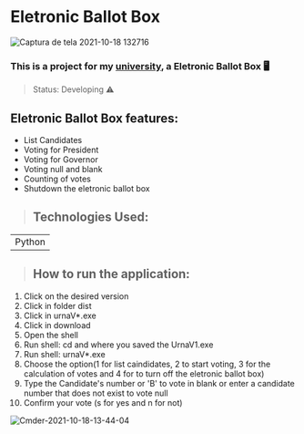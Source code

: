 # Eletronic Ballot Box 
![Captura de tela 2021-10-18 132716](https://user-images.githubusercontent.com/84638124/137771320-3b4a80d9-1b10-42e0-a1e0-d4d1da9b4c29.png)

### This is a project for my <a href = "https://unilavras.edu.br/">university<a>, a Eletronic Ballot Box 🖥️

>Status: Developing ⚠️
## Eletronic Ballot Box features:

* List Candidates
* Voting for President
* Voting for Governor
* Voting null and blank
* Counting of votes
* Shutdown the eletronic ballot box

>## Technologies Used:

<table>
  <tr>
    <td>Python</td>
  </tr>
</table>

>## How to run the application:

1) Click on the desired version 
2) Click in folder dist
3) Click in urnaV*.exe
4) Click in download
5) Open the shell
4) Run shell: cd and where you saved the UrnaV1.exe
5) Run shell: urnaV*.exe
6) Choose the option(1 for list caindidates, 2 to start voting, 3 for the calculation of votes and 4 for to turn off the eletronic ballot box)
7) Type the Candidate's number or 'B' to vote in blank or enter a candidate number that does not exist to vote null
8) Confirm your vote (s for yes and n for not)

![Cmder-2021-10-18-13-44-04](https://user-images.githubusercontent.com/84638124/137774015-9cf1d4d2-6698-4679-b977-86f32019842b.gif)

